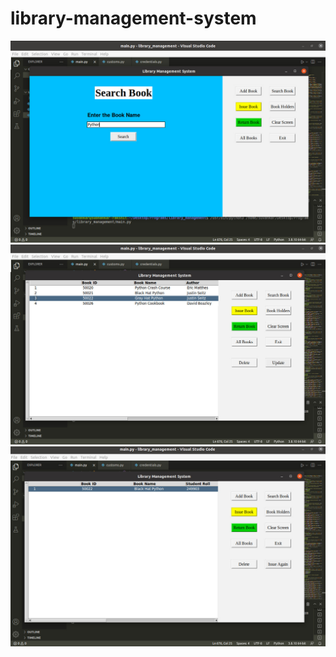 # library-management-system
![screenshot](https://github.com/HISSEN2/library-management-system/blob/main/sample_1.jpg)
![screenshot](https://github.com/HISSEN2/library-management-system/blob/main/sample_2.jpg)
![screenshot](https://github.com/HISSEN2/library-management-system/blob/main/sample_3.jpg)



